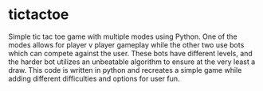 # tictactoe
Simple tic tac toe game with multiple modes using Python.
One of the modes allows for player v player gameplay while the other two use bots which can compete against the user. These bots have different levels, and the harder bot utilizes an unbeatable algorithm to ensure at the very least a draw. 
This code is written in python and recreates a simple game while adding different difficulties and options for user fun.
